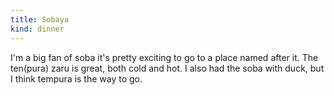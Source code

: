 ```yaml
---
title: Sobaya
kind: dinner
---
```

I'm a big fan of soba it's pretty exciting to go to a place named after it. The ten(pura) zaru is great, both cold and hot. I also had the soba with duck, but I think tempura is the way to go.
